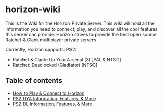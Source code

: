 # horizon-wiki
This is the Wiki for the Horizon Private Server. This wiki will hold all the information you need to connect, play, and discover all the cool features this server can provide. Horizon strives to provide the best open source Ratchet & Clank multiplayer private servers. 

Currently, Horizon supports:
PS2:
  - Ratchet & Clank: Up Your Arsenal (3) [PAL & NTSC]
  - Ratchet: Deadlocked (Gladiator) [NTSC]

## Table of contents
- [How to Play & Connect to Horizon](https://github.com/Horizon-Private-Server/horizon-wiki/blob/main/getting-online/README.md)
- [PS2 UYA Information, Features, & More](https://github.com/Horizon-Private-Server/horizon-wiki/blob/main/ps2-up-your-arsenal/README.md)
- [PS2 DL Information, Features, & More](https://github.com/Horizon-Private-Server/horizon-wiki/blob/main/ps2-deadlocked/README.md)

